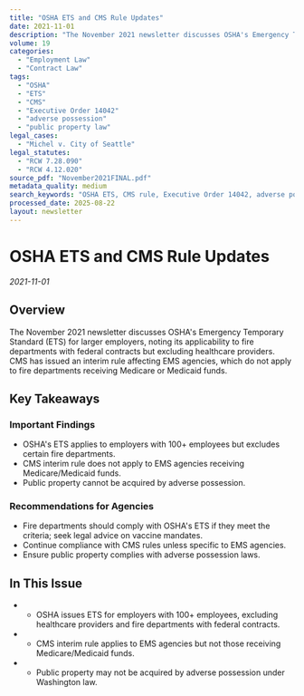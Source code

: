 ```yaml
---
title: "OSHA ETS and CMS Rule Updates"
date: 2021-11-01
description: "The November 2021 newsletter discusses OSHA's Emergency Temporary Standard (ETS) for larger employers, noting its applicability to fire departments with federal contracts but excluding healthcare providers. CMS has issued an interim rule affecting EMS agencies, which do not apply to fire departments receiving Medicare or Medicaid funds."
volume: 19
categories:
  - "Employment Law"
  - "Contract Law"
tags:
  - "OSHA"
  - "ETS"
  - "CMS"
  - "Executive Order 14042"
  - "adverse possession"
  - "public property law"
legal_cases:
  - "Michel v. City of Seattle"
legal_statutes:
  - "RCW 7.28.090"
  - "RCW 4.12.020"
source_pdf: "November2021FINAL.pdf"
metadata_quality: medium
search_keywords: "OSHA ETS, CMS rule, Executive Order 14042, adverse possession, public property law..."
processed_date: 2025-08-22
layout: newsletter
---
```


# OSHA ETS and CMS Rule Updates

*2021-11-01*

## Overview

The November 2021 newsletter discusses OSHA's Emergency Temporary Standard (ETS) for larger employers, noting its applicability to fire departments with federal contracts but excluding healthcare providers. CMS has issued an interim rule affecting EMS agencies, which do not apply to fire departments receiving Medicare or Medicaid funds.

## Key Takeaways

### Important Findings

- OSHA's ETS applies to employers with 100+ employees but excludes certain fire departments.
- CMS interim rule does not apply to EMS agencies receiving Medicare/Medicaid funds.
- Public property cannot be acquired by adverse possession.

### Recommendations for Agencies

- Fire departments should comply with OSHA's ETS if they meet the criteria; seek legal advice on vaccine mandates.
- Continue compliance with CMS rules unless specific to EMS agencies.
- Ensure public property complies with adverse possession laws.

## In This Issue

- - OSHA issues ETS for employers with 100+ employees, excluding healthcare providers and fire departments with federal contracts.
- - CMS interim rule applies to EMS agencies but not those receiving Medicare/Medicaid funds.
- - Public property may not be acquired by adverse possession under Washington law.

